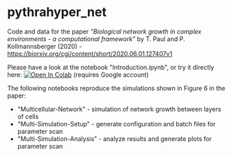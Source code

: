# pythrahyper_net
Code and data for the paper *"Biological network growth in complex environments - a computational framework"* by T. Paul and P. Kollmannsberger (2020) - https://biorxiv.org/cgi/content/short/2020.06.01.127407v1

Please have a look at the notebook "Introduction.ipynb", or try it directly here:  [![Open In Colab](https://colab.research.google.com/assets/colab-badge.svg)](https://colab.research.google.com/github/CIA-CCTB/pythrahyper_net/blob/master/Colab/Introduction_Colab.ipynb) (requires Google account)

The following notebooks reproduce the simulations shown in Figure 6 in the paper:

- "Multicellular-Network" - simulation of network growth between layers of cells
- "Multi-Simulation-Setup" - generate configuration and batch files for parameter scan
- "Multi-Simulation-Analysis" - analyze results and generate plots for parameter scan

